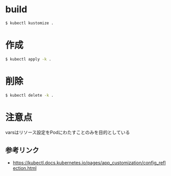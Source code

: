 # build
```bash
$ kubectl kustomize .
```

# 作成
```bash
$ kubectl apply -k .
```

# 削除
```bash
$ kubectl delete -k .
```

# 注意点
varsはリソース設定をPodにわたすことのみを目的としている

## 参考リンク
- https://kubectl.docs.kubernetes.io/pages/app_customization/config_reflection.html